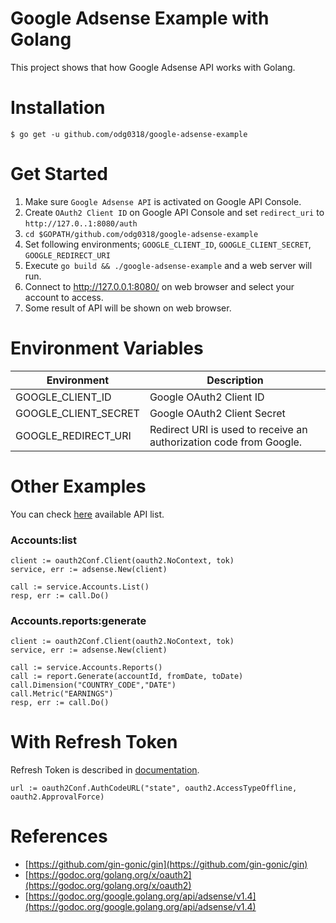 # Google Adsense Example with Golang
This project shows that how Google Adsense API works with Golang.

Installation
============
    $ go get -u github.com/odg0318/google-adsense-example
    
Get Started
===========
1. Make sure `Google Adsense API` is activated on Google API Console.
2. Create `OAuth2 Client ID` on Google API Console and set `redirect_uri` to `http://127.0..1:8080/auth`
3. `cd $GOPATH/github.com/odg0318/google-adsense-example`
4. Set following environments; `GOOGLE_CLIENT_ID`, `GOOGLE_CLIENT_SECRET`, `GOOGLE_REDIRECT_URI`
5. Execute `go build && ./google-adsense-example` and a web server will run.
6. Connect to http://127.0.0.1:8080/ on web browser and select your account to access.
7. Some result of API will be shown on web browser.

Environment Variables
=====================
Environment | Description
----------- | -----------
GOOGLE_CLIENT_ID | Google OAuth2 Client ID
GOOGLE_CLIENT_SECRET | Google OAuth2 Client Secret
GOOGLE_REDIRECT_URI | Redirect URI is used to receive an authorization code from Google.

Other Examples
======================
You can check [here](https://godoc.org/google.golang.org/api/adsense/v1.4) available API list.

### Accounts:list
```golang
client := oauth2Conf.Client(oauth2.NoContext, tok)
service, err := adsense.New(client)

call := service.Accounts.List()
resp, err := call.Do()
```

### Accounts.reports:generate
```golang
client := oauth2Conf.Client(oauth2.NoContext, tok)
service, err := adsense.New(client)

call := service.Accounts.Reports()
call := report.Generate(accountId, fromDate, toDate)
call.Dimension("COUNTRY_CODE","DATE")
call.Metric("EARNINGS")
resp, err := call.Do()
```

With Refresh Token
==================
Refresh Token is described in [documentation](https://developers.google.com/identity/protocols/OAuth2WebServer#offline).
```golang
url := oauth2Conf.AuthCodeURL("state", oauth2.AccessTypeOffline, oauth2.ApprovalForce)
```

References
==========
* [https://github.com/gin-gonic/gin](https://github.com/gin-gonic/gin)
* [https://godoc.org/golang.org/x/oauth2](https://godoc.org/golang.org/x/oauth2)
* [https://godoc.org/google.golang.org/api/adsense/v1.4](https://godoc.org/google.golang.org/api/adsense/v1.4)
